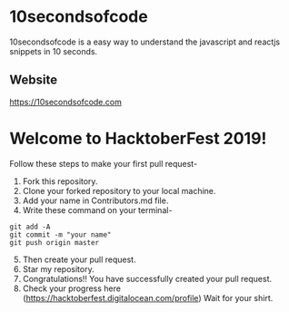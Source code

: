 
# 10secondsofcode 
10secondsofcode is a easy way to understand the javascript and reactjs snippets in 10 seconds. 

## Website 
https://10secondsofcode.com

# Welcome to HacktoberFest 2019!
Follow these steps to make your first pull request-
  1. Fork this repository.
  2. Clone your forked repository to your local machine.
  3. Add your name in Contributors.md file.
  4. Write these command on your terminal-
  ```
  git add -A
  git commit -m "your name"
  git push origin master
  ```
  5. Then create your pull request.
  6. Star my repository.
  7. Congratulations!! You have successfully created your pull request.
  8. Check your progress here (https://hacktoberfest.digitalocean.com/profile)
  Wait for your shirt.
 
